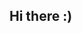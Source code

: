 ## Hi there :)
<!--
![Python](https://img.shields.io/badge/-Python-3776AB?style=flat-square&logo=python&logoColor=white)
![SQL](https://img.shields.io/badge/-SQL-4479A1?style=flat-square&logo=postgresql&logoColor=white)
![Apache Spark](https://img.shields.io/badge/-Apache%20Spark-E25A1C?style=flat-square&logo=apache-spark&logoColor=white)
![Airflow](https://img.shields.io/badge/-Airflow-017CEE?style=flat-square&logo=apache-airflow&logoColor=white)
![AWS](https://img.shields.io/badge/-AWS-232F3E?style=flat-square&logo=amazon-aws&logoColor=white)
![Docker](https://img.shields.io/badge/-Docker-2496ED?style=flat-square&logo=docker&logoColor=white)
![LangChain](https://img.shields.io/badge/-LangChain-41BDF5?style=flat-square&logo=chainlink&logoColor=white)
![PyTorch](https://img.shields.io/badge/-PyTorch-EE4C2C?style=flat-square&logo=pytorch&logoColor=white)
![MLOps](https://img.shields.io/badge/-MLOps-0080FF?style=flat-square&logo=azure-pipelines&logoColor=white)

## Who I am?
  * Data / ML engineer based in Hong kong with 2+ years of experience
  * AWS certified professional (4x certified)
  * Passionate about emerging trends in Data Engineering, ML, and AI landscapes

## Education
- **B.S. in Data Science (First Class Honours)** - City University of Hong Kong (2023)

## Connect with Me
- Email: ayelmagam@gmail.com
- LinkedIn: [ayelmagambetov](https://www.linkedin.com/in/ayelmagambetov)
---


![Azamat's GitHub stats](https://github-readme-stats.vercel.app/api?username=azamat1ch&show_icons=true&theme=aura) //

**azamat1ch/azamat1ch** is a ✨ _special_ ✨ repository because its `README.md` (this file) appears on your GitHub profile.

Here are some ideas to get you started:

- 🔭 I’m currently working on ...
- 🌱 I’m currently learning ...
- 👯 I’m looking to collaborate on ...
- 🤔 I’m looking for help with ...
- 💬 Ask me about ...
- 📫 How to reach me: ...
- 😄 Pronouns: ...
- ⚡ Fun fact: ...
-->
